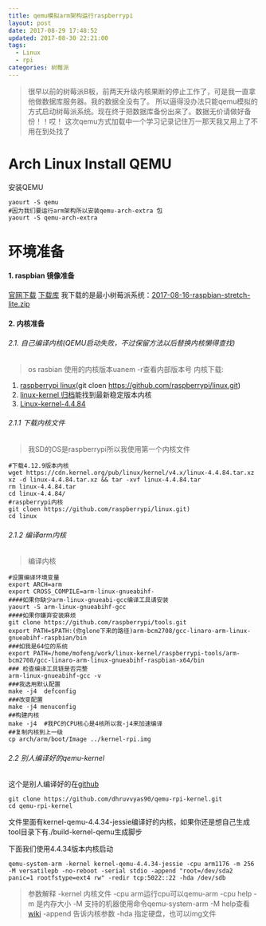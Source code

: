 ```yaml
---
title: qemu模拟arm架构运行raspberrypi
layout: post
date: 2017-08-29 17:48:52
updated: 2017-08-30 22:21:00
tags:
  - Linux
  - rpi
categories: 树莓派
---
```

> 很早以前的树莓派B板，前两天升级内核果断的停止工作了，可是我一直拿他做数据库服务器。我的数据全没有了。
> 所以逼得没办法只能qemu模拟的方式启动树莓派系统。现在终于把数据库备份出来了。数据无价请做好备份！！哎！
> 这次qemu方式加载中一个学习记录记住万一那天我又用上了不用在到处找了

# Arch Linux Install QEMU
安装QEMU
```
yaourt -S qemu
#因为我们要运行arm架构所以安装qemu-arch-extra 包
yaourt -S qemu-arch-extra 
```
# 环境准备
#### 1. raspbian 镜像准备
[官网下载](https://www.raspberrypi.org/downloads/)
[下载库](https://downloads.raspberrypi.org/)
我下载的是最小树莓派系统：[2017-08-16-raspbian-stretch-lite.zip](https://downloads.raspberrypi.org/raspbian_lite/images/raspbian_lite-2017-08-17/2017-08-16-raspbian-stretch-lite.zip)
#### 2. 内核准备
###### 2.1. 自己编译内核(QEMU启动失败，不过保留方法以后替换内核懒得查找)
>os rasbian 使用的内核版本uanem -r查看内部版本号
内核下载:
1. [raspberrypi linux](https://github.com/raspberrypi/linux)(git cloen https://github.com/raspberrypi/linux.git)
2. [linux-kernel 归档](https://www.kernel.org/)能找到最新稳定版本内核
3. [Linux-kernel-4.4.84](https://cdn.kernel.org/pub/linux/kernel/v4.x/linux-4.4.84.tar.xz)

###### 2.1.1 下载内核文件
>我SD的OS是raspberrypi所以我使用第一个内核文件
```
#下载4.12.9版本内核
wget https://cdn.kernel.org/pub/linux/kernel/v4.x/linux-4.4.84.tar.xz
xz -d linux-4.4.84.tar.xz && tar -xvf linux-4.4.84.tar
rm linux-4.4.84.tar
cd linux-4.4.84/
#raspberrypi内核
git cloen https://github.com/raspberrypi/linux.git)
cd linux
```

###### 2.1.2 编译arm内核
>编译内核
```
#设置编译环境变量
export ARCH=arm
export CROSS_COMPILE=arm-linux-gnueabihf-
####如果你缺少arm-linux-gnueabi-gcc编译工具请安装
yaourt -S arm-linux-gnueabihf-gcc
####如果你嫌弃安装麻烦
git clone https://github.com/raspberrypi/tools.git
export PATH=$PATH:(你glone下来的路径)arm-bcm2708/gcc-linaro-arm-linux-gnueabihf-raspbian/bin
###如我是64位的系统
export PATH=/home/mofeng/work/linux-kernel/raspberrypi-tools/arm-bcm2708/gcc-linaro-arm-linux-gnueabihf-raspbian-x64/bin
### 检查编译工具链是否完整
arm-linux-gnueabihf-gcc -v
###我选用默认配置
make -j4  defconfig
###改变配置
make -j4 menuconfig
##构建内核
make -j4  #我PC的CPU核心是4核所以我-j4来加速编译
##复制内核到上一级
cp arch/arm/boot/Image ../kernel-rpi.img
```

###### 2.2 别人编译好的qemu-kernel
这个是别人编译好的在[github](https://github.com/dhruvvyas90/qemu-rpi-kernel)
```
git clone https://github.com/dhruvvyas90/qemu-rpi-kernel.git
cd qemu-rpi-kernel
```
文件里面有kernel-qemu-4.4.34-jessie编译好的内核，如果你还是想自己生成tool目录下有./build-kernel-qemu生成脚步

下面我们使用4.4.34版本内核启动

```
qemu-system-arm -kernel kernel-qemu-4.4.34-jessie -cpu arm1176 -m 256 -M versatilepb -no-reboot -serial stdio -append "root=/dev/sda2 panic=1 rootfstype=ext4 rw" -redir tcp:5022::22 -hda /dev/sdb
```
> 参数解释
> -kernel 内核文件
> -cpu arm运行cpu可以qemu-arm -cpu help
> -m 是内存大小
> -M 支持的机器使用命令qemu-system-arm -M help查看 [wiki](https://wiki.qemu.org/index.php/Documentation/Platforms/ARM)
> -append 告诉内核参数
> -hda 指定硬盘，也可以img文件

